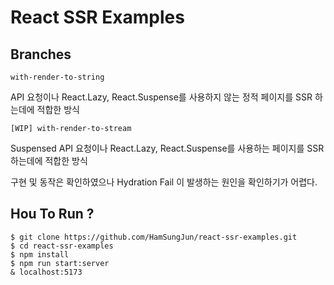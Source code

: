 # React SSR Examples

## Branches

`with-render-to-string`

API 요청이나 React.Lazy, React.Suspense를 사용하지 않는 정적 페이지를 SSR 하는데에 적합한 방식

`[WIP] with-render-to-stream`

Suspensed API 요청이나 React.Lazy, React.Suspense를 사용하는 페이지를 SSR 하는데에 적합한 방식

구현 및 동작은 확인하였으나 Hydration Fail 이 발생하는 원인을 확인하기가 어렵다.

## Hou To Run ?

```
$ git clone https://github.com/HamSungJun/react-ssr-examples.git
$ cd react-ssr-examples
$ npm install
$ npm run start:server
& localhost:5173
```
